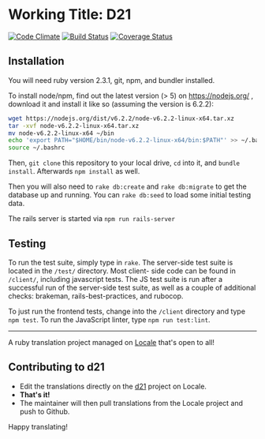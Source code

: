 Working Title: D21
=================

[![Code Climate](https://codeclimate.com/github/initiatived21/d21/badges/gpa.svg)](https://codeclimate.com/github/initiatived21/d21) [![Build Status](https://travis-ci.org/initiatived21/d21.svg?branch=develop)](https://travis-ci.org/initiatived21/d21) [![Coverage Status](https://coveralls.io/repos/initiatived21/d21/badge.svg?branch=develop&service=github)](https://coveralls.io/github/initiatived21/d21?branch=develop)


Installation
------------

You will need ruby version 2.3.1, git, npm, and bundler installed.

To install node/npm, find out the latest version (> 5) on https://nodejs.org/ , download it and
install it like so (assuming the version is 6.2.2):

  ```bash
  wget https://nodejs.org/dist/v6.2.2/node-v6.2.2-linux-x64.tar.xz
  tar -xvf node-v6.2.2-linux-x64.tar.xz
  mv node-v6.2.2-linux-x64 ~/bin
  echo 'export PATH="$HOME/bin/node-v6.2.2-linux-x64/bin:$PATH"' >> ~/.bashrc
  source ~/.bashrc
  ```

Then, `git clone` this repository to your local drive, `cd` into it, and
`bundle install`. Afterwards `npm install` as well.

Then you will also need to `rake db:create` and `rake db:migrate` to get the
database up and running. You can `rake db:seed` to load some initial testing
data.

The rails server is started via `npm run rails-server`

Testing
-------

To run the test suite, simply type in `rake`.
The server-side test suite is located in the `/test/` directory. Most client-
side code can be found in `/client/`, including javascript tests. The JS
test suite is run after a successful run of the server-side test suite, as well
as a couple of additional checks: brakeman, rails-best-practices, and rubocop.

To just run the frontend tests, change into the `/client` directory and type
`npm test`. To run the JavaScript linter, type `npm run test:lint`.

---

A ruby translation project managed on [Locale](http://www.localeapp.com/) that's open to all!

## Contributing to d21

- Edit the translations directly on the [d21](http://www.localeapp.com/projects/public?search=d21) project on Locale.
- **That's it!**
- The maintainer will then pull translations from the Locale project and push to Github.

Happy translating!
